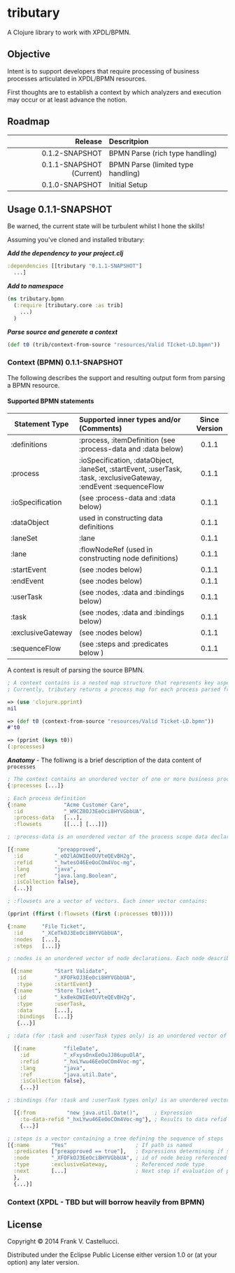 # tributary

A Clojure library to work with XPDL/BPMN.

## Objective

Intent is to support developers that require processing of business processes articulated in XPDL/BPMN resources.

First thoughts are to establish a context by which analyzers and execution may occur or at least advance the notion.

## Roadmap

| Release | Descritpion |
| -------: | :----------- |
| 0.1.2-SNAPSHOT   | BPMN Parse (rich type handling) |
| 0.1.1-SNAPSHOT (Current) | BPMN Parse (limited type handling) |
| 0.1.0-SNAPSHOT   | Initial Setup |


## Usage 0.1.1-SNAPSHOT
Be warned, the current state will be turbulent whilst I hone the skills!

Assuming you've cloned and installed tributary:

___Add the dependency to your project.clj___
````clojure
:dependencies [[tributary "0.1.1-SNAPSHOT"]
  ...]
````
___Add to namespace___
````clojure
(ns tributary.bpmn
  (:require [tributary.core :as trib]
    ...)
  )
````
___Parse source and generate a context___
````clojure
(def t0 (trib/context-from-source "resources/Valid TIcket-LD.bpmn"))
````

### Context (BPMN) 0.1.1-SNAPSHOT

The following describes the support and resulting output form from parsing a BPMN resource.

#### Supported BPMN statements
| Statement Type | Supported inner types and/or (Comments) | Since Version |
| -------------- | :-------- | :------------: |
| :definitions   | :process, :itemDefinition (see :process-data and :data below) | 0.1.1 |
| :process       | :ioSpecification, :dataObject, :laneSet, :startEvent, :userTask, :task, :exclusiveGateway, :endEvent :sequenceFlow |  0.1.1 |
| :ioSpecification | (see :process-data and :data below) |  0.1.1 |
| :dataObject | used in constructing data definitions |  0.1.1 |
| :laneSet | :lane |  0.1.1 |
| :lane | :flowNodeRef (used in constructing node definitions) |  0.1.1 |
| :startEvent | (see :nodes below) |  0.1.1 |
| :endEvent | (see :nodes below) |  0.1.1 |
| :userTask | (see :nodes, :data and :bindings below) |  0.1.1 |
| :task | (see :nodes, :data and :bindings below) |  0.1.1 |
| :exclusiveGateway | (see :nodes below) |  0.1.1 |
| :sequenceFlow | (see :steps and :predicates below ) |  0.1.1 |


A context is result of parsing the source BPMN.
````clojure
; A context contains is a nested map structure that represents key aspects of the parse source.
; Currently, tributary returns a process map for each process parsed from the source

=> (use 'clojure.pprint)
nil

=> (def t0 (context-from-source "resources/Valid Ticket-LD.bpmn"))
#'t0

=> (pprint (keys t0))
(:processes)

````
***Anatomy*** - The folliwng is a brief description of the data content of `processes`

````clojure
; The context contains an unordered vector of one or more business process definitions
{:processes [...]}

; Each process definition
{:name            "Acme Customer Care",
  :id             "_W9CZ8OJ3EeOci8HYVGbbUA",
  :process-data   [...],
  :flowsets       [[...] [...]]}

; :process-data is an unordered vector of the process scope data declarations, for example:

[{:name         "preapproved",
  :id          "_eO2lAOWIEeOUVteQEvBH2g",
  :refid       "_hwtesO46EeOoCOm4Voc-mg",
  :lang        "java",
  :ref         "java.lang.Boolean",
  :isCollection false},
  {...}]

; :flowsets are a vector of vectors. Each inner vector contains:

(pprint (ffirst (:flowsets (first (:processes t0)))))

{:name     "File Ticket",
  :id      "_XCeTkOJ3EeOci8HYVGbbUA",
  :nodes   [...],
  :steps   [...]}

; :nodes is an unordered vector of node declarations. Each node describes an execution node (task, gateways, events, etc.)

 [{:name       "Start Validate",
   :id         "_XFOFkOJ3EeOci8HYVGbbUA",
   :type       :startEvent}
  {:name       "Store Ticket",
   :id         "_kx8ekOWIEeOUVteQEvBH2g",
   :type       :userTask,
   :data       [...],
   :bindings   [...]}
   {...}]

; :data (for :task and :userTask types only) is an unordered vector of node local data declarations

  [{:name         "fileDate",
    :id           "_xFxysOnxEeOuJJ86upuOlA",
    :refid        "_hxLYwu46EeOoCOm4Voc-mg",
    :lang         "java",
    :ref          "java.util.Date",
    :isCollection false},
    {...}]

; :bindings (for :task and :userTask types only) is an unordered vector of node local data assignment expressions

  [{:from          "new java.util.Date()",     ; Expression
    :to-data-refid "_hxLYwu46EeOoCOm4Voc-mg"}, ; Results to data refid (see :data above)
    {...}]

; :steps is a vector containing a tree defining the sequence of steps
[{:name       "Yes"                      ; If path is named
  :predicates ["preapproved == true"],   ; Expressions determining if step can execute. :none indicates unconditional execution
  :node       "_XFOFkOJ3EeOci8HYVGbbUA", ; id of node being referenced
  :type       :exclusiveGateway,         ; Referenced node type
  :next       [...]                      ; Next step if evaluation of predicate allows
  },
  {...}]
````

### Context (XPDL - TBD but will borrow heavily from BPMN)


## License

Copyright © 2014 Frank V. Castellucci.

Distributed under the Eclipse Public License either version 1.0 or (at
your option) any later version.
